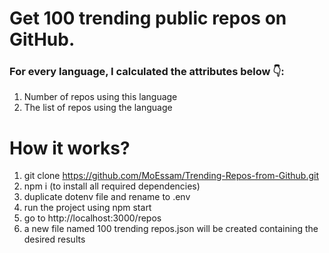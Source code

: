 # Get 100 trending public repos on GitHub.

### For every language, I calculated the attributes below 👇:

1. Number of repos using this language
2. The list of repos using the language

# How it works?

1. git clone https://github.com/MoEssam/Trending-Repos-from-Github.git
2. npm i (to install all required dependencies)
3. duplicate dotenv file and rename to .env
4. run the project using npm start
5. go to http://localhost:3000/repos
6. a new file named 100 trending repos.json will be created containing the desired results
